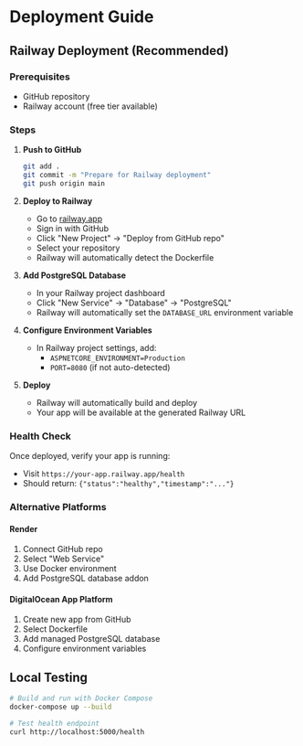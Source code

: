 # Deployment Guide

## Railway Deployment (Recommended)

### Prerequisites
- GitHub repository
- Railway account (free tier available)

### Steps

1. **Push to GitHub**
   ```bash
   git add .
   git commit -m "Prepare for Railway deployment"
   git push origin main
   ```

2. **Deploy to Railway**
   - Go to [railway.app](https://railway.app)
   - Sign in with GitHub
   - Click "New Project" → "Deploy from GitHub repo"
   - Select your repository
   - Railway will automatically detect the Dockerfile

3. **Add PostgreSQL Database**
   - In your Railway project dashboard
   - Click "New Service" → "Database" → "PostgreSQL"
   - Railway will automatically set the `DATABASE_URL` environment variable

4. **Configure Environment Variables**
   - In Railway project settings, add:
     - `ASPNETCORE_ENVIRONMENT=Production`
     - `PORT=8080` (if not auto-detected)

5. **Deploy**
   - Railway will automatically build and deploy
   - Your app will be available at the generated Railway URL

### Health Check
Once deployed, verify your app is running:
- Visit `https://your-app.railway.app/health`
- Should return: `{"status":"healthy","timestamp":"..."}`

### Alternative Platforms

#### Render
1. Connect GitHub repo
2. Select "Web Service"
3. Use Docker environment
4. Add PostgreSQL database addon

#### DigitalOcean App Platform
1. Create new app from GitHub
2. Select Dockerfile
3. Add managed PostgreSQL database
4. Configure environment variables

## Local Testing
```bash
# Build and run with Docker Compose
docker-compose up --build

# Test health endpoint
curl http://localhost:5000/health
```